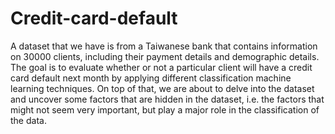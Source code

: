 # Credit-card-default
A dataset that we have is from a Taiwanese bank that contains information on 30000 clients, including their payment details and demographic details. The goal is to evaluate whether or not a particular client will have a credit card default next month by applying different classification machine learning techniques. On top of that, we are about to delve into the dataset and uncover some factors that are hidden in the dataset, i.e. the factors that might not seem very important, but play a major role in the classification of the data.
